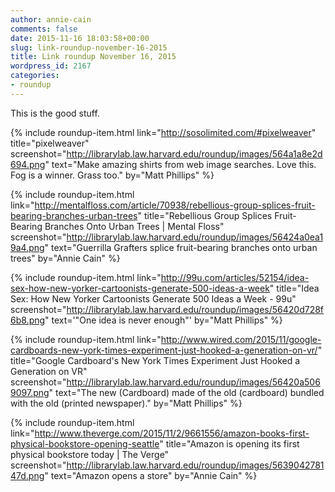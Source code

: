 ```yaml
---
author: annie-cain
comments: false
date: 2015-11-16 18:03:58+00:00
slug: link-roundup-november-16-2015
title: Link roundup November 16, 2015
wordpress_id: 2167
categories:
- roundup
---
```


This is the good stuff.

{% include roundup-item.html
  link="http://sosolimited.com/#pixelweaver"
  title="pixelweaver"
  screenshot="http://librarylab.law.harvard.edu/roundup/images/564a1a8e2d694.png"
  text="Make amazing shirts from web image searches. Love this. Fog is a winner. Grass too."
  by="Matt Phillips"
%}

{% include roundup-item.html
  link="http://mentalfloss.com/article/70938/rebellious-group-splices-fruit-bearing-branches-urban-trees"
  title="Rebellious Group Splices Fruit-Bearing Branches Onto Urban Trees | Mental Floss"
  screenshot="http://librarylab.law.harvard.edu/roundup/images/56424a0ea19a4.png"
  text="Guerrilla Grafters splice fruit-bearing branches onto urban trees"
  by="Annie Cain"
%}

{% include roundup-item.html
  link="http://99u.com/articles/52154/idea-sex-how-new-yorker-cartoonists-generate-500-ideas-a-week"
  title="Idea Sex: How New Yorker Cartoonists Generate 500 Ideas a Week - 99u"
  screenshot="http://librarylab.law.harvard.edu/roundup/images/56420d728f6b8.png"
  text='"One idea is never enough"'
  by="Matt Phillips"
%}

{% include roundup-item.html
  link="http://www.wired.com/2015/11/google-cardboards-new-york-times-experiment-just-hooked-a-generation-on-vr/"
  title="Google Cardboard's New York Times Experiment Just Hooked a Generation on VR"
  screenshot="http://librarylab.law.harvard.edu/roundup/images/56420a5069097.png"
  text="The new (Cardboard) made of the old (cardboard) bundled with the old (printed newspaper)."
  by="Matt Phillips"
%}

{% include roundup-item.html
  link="http://www.theverge.com/2015/11/2/9661556/amazon-books-first-physical-bookstore-opening-seattle"
  title="Amazon is opening its first physical bookstore today | The Verge"
  screenshot="http://librarylab.law.harvard.edu/roundup/images/563904278147d.png"
  text="Amazon opens a store"
  by="Annie Cain"
%}
